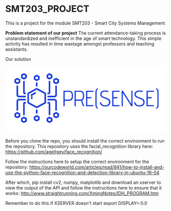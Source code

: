 # SMT203_PROJECT
 This is a project for the module SMT203 - Smart City Systems Management
 
<b>Problem statement of our project</b>
The current attendance-taking process is unstandardized and inefficient in the age of smart technology. This simple activity has resulted in time wastage amongst professors and teaching assistants.

Our solution



![PRESENSE Logo](PRESENSE.PNG)

Before you clone the repo, you should install the correct environment to run the repository.
This repository uses the facial_recognition library here:
https://github.com/ageitgey/face_recognition/

Follow the instructions here to setup the correct environment for the repository:
https://ourcodeworld.com/articles/read/841/how-to-install-and-use-the-python-face-recognition-and-detection-library-in-ubuntu-16-04

After which, pip install cv2, numpy, matplotlib and download an xserver to view the output of the API and follow the instructions here to ensure that it works:
http://www.straightrunning.com/XmingNotes/IDH_PROGRAM.htm

Remember to do this if XSERVER doesn't start
export DISPLAY=:0.0

